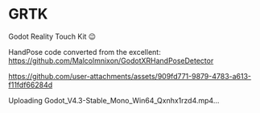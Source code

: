 # GRTK
Godot Reality Touch Kit 😉

HandPose code converted from the excellent:
https://github.com/Malcolmnixon/GodotXRHandPoseDetector


https://github.com/user-attachments/assets/909fd771-9879-4783-a613-f11fdf66284d



Uploading Godot_V4.3-Stable_Mono_Win64_Qxnhx1rzd4.mp4…


